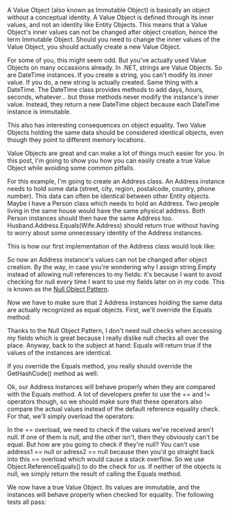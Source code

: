 A Value Object (also known as Immutable Object) is basically an object without a conceptual identity. A Value Object is defined through its inner values, and not an identity like Entity Objects. This means that a Value Object's inner values can not be changed after object creation, hence the term Immutable Object.  Should you need to change the inner values of the Value Object, you should actually create a new Value Object.

For some of you, this might seem odd. But you've actually used Value Objects on many occassions already. In .NET, strings are Value Objects. So are DateTime instances. If you create a string, you can't modify its inner value. If you do, a new string is actually created. Same thing with a DateTime. The DateTime class provides methods to add days, hours, seconds, whatever... but those methods never modify the instance's inner value. Instead, they return a new DateTime object because each DateTime instance is immutable.

This also has interesting consequences on object equality. Two Value Objects holding the same data should be considered identical objects, even though they point to different memory locations.

Value Objects are great and can make a lot of things much easier for you. In this post, I'm going to show you how you can easily create a true Value Object while avoiding some common pitfalls.

For this example, I'm going to create an Address class. An Address instance needs to hold some data (street, city, region, postalcode, country, phone number). This data can often be identical between other Entity objects.  Maybe I have a Person class which needs to hold an Address. Two people living in the same house would have the same physical address. Both Person instances should then have the same Address too.  Husband.Address.Equals(Wife.Address) should return true without having to worry about some unnecessary identity of the Address instances.

This is how our first implementation of the Address class would look like:

<script src="https://gist.github.com/3611056.js?file=s1.cs"></script>

So now an Address instance's values can not be changed after object creation. By the way, in case you're wondering why I assign string.Empty instead of allowing null references to my fields: it's because I want to avoid checking for null every time I want to use my fields later on in my code. This is known as the <a href="http://en.wikipedia.org/wiki/Null_Object_pattern">Null Object Pattern</a>.

Now we have to make sure that 2 Address instances holding the same data are actually recognized as equal objects.  First, we'll override the Equals method:

<script src="https://gist.github.com/3611056.js?file=s2.cs"></script>

Thanks to the Null Object Pattern, I don't need null checks when accessing my fields which is great because I really dislike null checks all over the place.  Anyway, back to the subject at hand: Equals will return true if the values of the instances are identical.

If you override the Equals method, you really should override the GetHashCode() method as well:

<script src="https://gist.github.com/3611056.js?file=s3.cs"></script>

Ok, our Address instances will behave properly when they are compared with the Equals method. A lot of developers prefer to use the == and != operators though, so we should make sure that these operators also compare the actual values instead of the default reference equality check.  For that, we'll simply overload the operators:

<script src="https://gist.github.com/3611056.js?file=s4.cs"></script>

In the == overload, we need to check if the values we've received aren't null. If one of them is null, and the other isn't, then they obviously can't be equal.  But how are you going to check if they're null? You can't use address1 == null or adress2 == null because then you'd go straight back into this == overload which would cause a stack overflow. So we use Object.ReferenceEquals() to do the check for us. If neither of the objects is null, we simply return the result of calling the Equals method.

We now have a true Value Object. Its values are immutable, and the instances will behave properly when checked for equality.  The following tests all pass:

<script src="https://gist.github.com/3611056.js?file=s5.cs"></script>